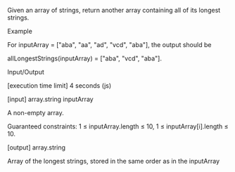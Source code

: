 Given an array of strings, return another array containing all of its longest strings.

Example

For inputArray = ["aba", "aa", "ad", "vcd", "aba"], the output should be

allLongestStrings(inputArray) = ["aba", "vcd", "aba"].

Input/Output

[execution time limit] 4 seconds (js)

[input] array.string inputArray

A non-empty array.

Guaranteed constraints:
1 ≤ inputArray.length ≤ 10,
1 ≤ inputArray[i].length ≤ 10.

[output] array.string

Array of the longest strings, stored in the same order as in the inputArray